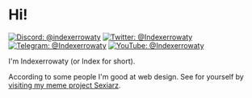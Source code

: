 # Hi!
[![Discord: @indexerrowaty](https://img.shields.io/badge/-indexerrowaty-586aea?style=flat-square&logo=Discord&logoColor=white)](https://discord.gg/KCgQmgc)
[![Twitter: @Indexerrowaty](https://img.shields.io/badge/-@Indexerrowaty-00acee?style=flat-square&logo=Twitter&logoColor=white)](https://twitter.com/Indexerrowaty)
[![Telegram: @Indexerrowaty](https://img.shields.io/badge/-@Indexerrowaty-white?style=flat-square&logo=Telegram&logoColor=0088cc)](https://t.me/Indexerrowaty)
[![YouTube: @Indexerrowaty](https://img.shields.io/badge/-@Indexerrowaty-white?style=flat-square&logo=YouTube&logoColor=fe0002)](https://youtube.com/@Indexerrowaty)

I'm Indexerrowaty (or Index for short).

According to some people I'm good at web design. See for yourself by <a href="https://sexiarz.pages.dev">visiting my meme project Sexiarz</a>.
